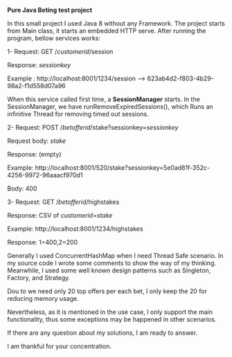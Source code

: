 **Pure Java Beting test project**

In this small project I used Java 8 without any Framework.
The project starts from Main class, it starts an embedded HTTP serve. After running the program, bellow services works:

1- Request: GET /_customerid_/session
   
   Response: _sessionkey_
   
   Example : http://localhost:8001/1234/session --> 623ab4d2-f803-4b29-98a2-f1d558d07a96
   
  When this service called first time, a **SessionManager** starts. In the SessionManager, we have runRemoveExpiredSessions(), which Runs an infinitive Thread for removing timed out sessions.
   
   2- Request: POST /_betofferid_/stake?sessionkey=_sessionkey_
   
   Request body: _stake_
   
   Response: (empty)
   
   Example: http://localhost:8001/520/stake?sessionkey=5e0ad81f-352c-4256-9972-96aaacf970d1
   
   Body: 400
   
   3- Request: GET /_betofferid_/highstakes
 
   Response: CSV of _customerid_=_stake_
   
   Example: http://localhost:8001/1234/highstakes
   
   Response: 1=400,2=200
   
   Generally I used ConcurrentHashMap when I need Thread Safe scenario. In my source code I wrote some comments to show the way of my thinking. Meanwhile, I used some well known design patterns such as Singleton, Factory, and Strategy.
   
   Dou to we need only 20 top offers per each bet, I only keep the 20 for reducing memory usage.
   
   Nevertheless, as it is mentioned in the use case, I only support the main functionality, thus some exceptions may be happened in other scenarios.
   
   If there are any question about my solutions, I am ready to answer.
   
   I am thankful for your concentration.